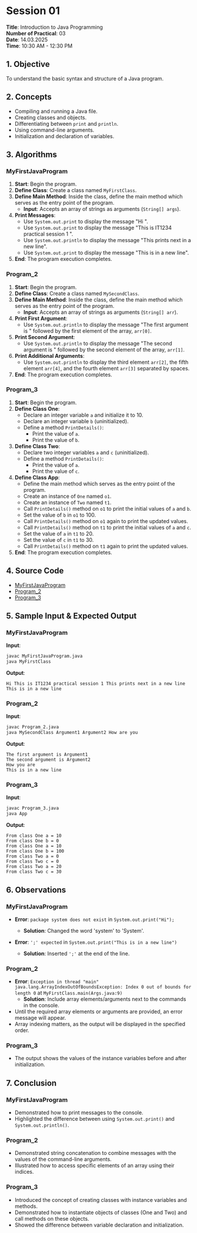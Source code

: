 # Session 01

**Title**: Introduction to Java Programming  
**Number of Practical**: 03  
**Date**: 14.03.2025  
**Time**: 10:30 AM - 12:30 PM  

## 1. Objective
To understand the basic syntax and structure of a Java program.

## 2. Concepts
- Compiling and running a Java file.
- Creating classes and objects.
- Differentiating between `print` and `println`.
- Using command-line arguments.
- Initialization and declaration of variables.

## 3. Algorithms

### MyFirstJavaProgram
1. **Start**: Begin the program.
2. **Define Class**: Create a class named `MyFirstClass`.
3. **Define Main Method**: Inside the class, define the main method which serves as the entry point of the program.
   - **Input**: Accepts an array of strings as arguments (`String[] args`).
4. **Print Messages**:
   - Use `System.out.print` to display the message "Hi ".
   - Use `System.out.print` to display the message "This is IT1234 practical session 1 ".
   - Use `System.out.println` to display the message "This prints next in a new line".
   - Use `System.out.print` to display the message "This is in a new line".
5. **End**: The program execution completes.

### Program_2
1. **Start**: Begin the program.
2. **Define Class**: Create a class named `MySecondClass`.
3. **Define Main Method**: Inside the class, define the main method which serves as the entry point of the program.
   - **Input**: Accepts an array of strings as arguments (`String[] arr`).
4. **Print First Argument**:
   - Use `System.out.println` to display the message "The first argument is " followed by the first element of the array, `arr[0]`.
5. **Print Second Argument**:
   - Use `System.out.println` to display the message "The second argument is " followed by the second element of the array, `arr[1]`.
6. **Print Additional Arguments**:
   - Use `System.out.println` to display the third element `arr[2]`, the fifth element `arr[4]`, and the fourth element `arr[3]` separated by spaces.
7. **End**: The program execution completes.

### Program_3
1. **Start**: Begin the program.
2. **Define Class One**:
   - Declare an integer variable `a` and initialize it to 10.
   - Declare an integer variable `b` (uninitialized).
   - Define a method `PrintDetails()`:
     - Print the value of `a`.
     - Print the value of `b`.
3. **Define Class Two**:
   - Declare two integer variables `a` and `c` (uninitialized).
   - Define a method `PrintDetails()`:
     - Print the value of `a`.
     - Print the value of `c`.
4. **Define Class App**:
   - Define the main method which serves as the entry point of the program.
   - Create an instance of `One` named `o1`.
   - Create an instance of `Two` named `t1`.
   - Call `PrintDetails()` method on `o1` to print the initial values of `a` and `b`.
   - Set the value of `b` in `o1` to 100.
   - Call `PrintDetails()` method on `o1` again to print the updated values.
   - Call `PrintDetails()` method on `t1` to print the initial values of `a` and `c`.
   - Set the value of `a` in `t1` to 20.
   - Set the value of `c` in `t1` to 30.
   - Call `PrintDetails()` method on `t1` again to print the updated values.
5. **End**: The program execution completes.

## 4. Source Code
- [MyFirstJavaProgram](https://github.com/choaticvoyager/Object-Oriented-Design-and-Programming---Java/tree/main/S1%20-%2014th%20of%20March%2C%202025/MyFirstJavaProgram)
- [Program_2](https://github.com/choaticvoyager/Object-Oriented-Design-and-Programming---Java/tree/main/S1%20-%2014th%20of%20March%2C%202025/Program_2)
- [Program_3](https://github.com/choaticvoyager/Object-Oriented-Design-and-Programming---Java/tree/main/S1%20-%2014th%20of%20March%2C%202025/Program_3)

## 5. Sample Input & Expected Output

### MyFirstJavaProgram
**Input**:
```bash
javac MyFirstJavaProgram.java
java MyFirstClass
```
**Output**:
```
Hi This is IT1234 practical session 1 This prints next in a new line
This is in a new line
```

### Program_2
**Input**:
```bash
javac Program_2.java
java MySecondClass Argument1 Argument2 How are you
```
**Output**:
```
The first argument is Argument1
The second argument is Argument2
How you are
This is in a new line
```

### Program_3
**Input**:
```bash
javac Program_3.java
java App
```
**Output**:
```
From class One a = 10
From class One b = 0
From class One a = 10
From class One b = 100
From class Two a = 0
From class Two c = 0
From class Two a = 20
From class Two c = 30
```

## 6. Observations

### MyFirstJavaProgram
- **Error**: `package system does not exist` in `System.out.print("Hi");`
  - **Solution**: Changed the word 'system' to 'System'.

- **Error**: `';' expected` in `System.out.print("This is in a new line")`
  - **Solution**: Inserted `';'` at the end of the line.

### Program_2
- **Error**: `Exception in thread "main" java.lang.ArrayIndexOutOfBoundsException: Index 0 out of bounds for length 0` at `MyFirstClass.main(Args.java:9)`
  - **Solution**: Include array elements/arguments next to the commands in the console.
- Until the required array elements or arguments are provided, an error message will appear.
- Array indexing matters, as the output will be displayed in the specified order.

### Program_3
- The output shows the values of the instance variables before and after initialization.

## 7. Conclusion

### MyFirstJavaProgram
- Demonstrated how to print messages to the console.
- Highlighted the difference between using `System.out.print()` and `System.out.println()`.

### Program_2
- Demonstrated string concatenation to combine messages with the values of the command-line arguments.
- Illustrated how to access specific elements of an array using their indices.

### Program_3
- Introduced the concept of creating classes with instance variables and methods.
- Demonstrated how to instantiate objects of classes (One and Two) and call methods on these objects.
- Showed the difference between variable declaration and initialization.

